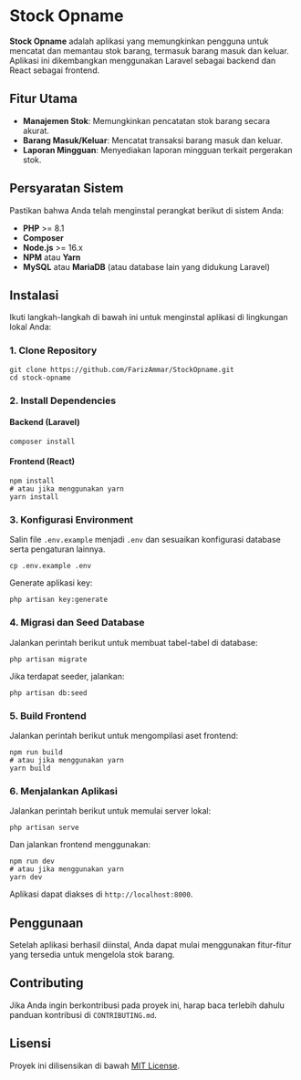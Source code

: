 <h1>Stock Opname</h1>

<p><strong>Stock Opname</strong> adalah aplikasi yang memungkinkan pengguna untuk mencatat dan memantau stok barang, termasuk barang masuk dan keluar. Aplikasi ini dikembangkan menggunakan Laravel sebagai backend dan React sebagai frontend.</p>

<h2>Fitur Utama</h2>
<ul>
    <li><strong>Manajemen Stok</strong>: Memungkinkan pencatatan stok barang secara akurat.</li>
    <li><strong>Barang Masuk/Keluar</strong>: Mencatat transaksi barang masuk dan keluar.</li>
    <li><strong>Laporan Mingguan</strong>: Menyediakan laporan mingguan terkait pergerakan stok.</li>
</ul>

<h2>Persyaratan Sistem</h2>
<p>Pastikan bahwa Anda telah menginstal perangkat berikut di sistem Anda:</p>
<ul>
    <li><strong>PHP</strong> >= 8.1</li>
    <li><strong>Composer</strong></li>
    <li><strong>Node.js</strong> >= 16.x</li>
    <li><strong>NPM</strong> atau <strong>Yarn</strong></li>
    <li><strong>MySQL</strong> atau <strong>MariaDB</strong> (atau database lain yang didukung Laravel)</li>
</ul>

<h2>Instalasi</h2>
<p>Ikuti langkah-langkah di bawah ini untuk menginstal aplikasi di lingkungan lokal Anda:</p>

<h3>1. Clone Repository</h3>
<pre><code>git clone https://github.com/FarizAmmar/StockOpname.git
cd stock-opname</code></pre>

<h3>2. Install Dependencies</h3>

<h4>Backend (Laravel)</h4>
<pre><code>composer install</code></pre>

<h4>Frontend (React)</h4>
<pre><code>npm install
# atau jika menggunakan yarn
yarn install</code></pre>

<h3>3. Konfigurasi Environment</h3>
<p>Salin file <code>.env.example</code> menjadi <code>.env</code> dan sesuaikan konfigurasi database serta pengaturan lainnya.</p>
<pre><code>cp .env.example .env</code></pre>

<p>Generate aplikasi key:</p>
<pre><code>php artisan key:generate</code></pre>

<h3>4. Migrasi dan Seed Database</h3>
<p>Jalankan perintah berikut untuk membuat tabel-tabel di database:</p>
<pre><code>php artisan migrate</code></pre>

<p>Jika terdapat seeder, jalankan:</p>
<pre><code>php artisan db:seed</code></pre>

<h3>5. Build Frontend</h3>
<p>Jalankan perintah berikut untuk mengompilasi aset frontend:</p>
<pre><code>npm run build
# atau jika menggunakan yarn
yarn build</code></pre>

<h3>6. Menjalankan Aplikasi</h3>
<p>Jalankan perintah berikut untuk memulai server lokal:</p>
<pre><code>php artisan serve</code></pre>

<p>Dan jalankan frontend menggunakan:</p>
<pre><code>npm run dev
# atau jika menggunakan yarn
yarn dev</code></pre>

<p>Aplikasi dapat diakses di <code>http://localhost:8000</code>.</p>

<h2>Penggunaan</h2>
<p>Setelah aplikasi berhasil diinstal, Anda dapat mulai menggunakan fitur-fitur yang tersedia untuk mengelola stok barang.</p>

<h2>Contributing</h2>
<p>Jika Anda ingin berkontribusi pada proyek ini, harap baca terlebih dahulu panduan kontribusi di <code>CONTRIBUTING.md</code>.</p>

<h2>Lisensi</h2>
<p>Proyek ini dilisensikan di bawah <a href="LICENSE">MIT License</a>.</p>
